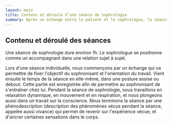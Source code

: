 ```yaml
---
layout: main
title: Contenu et déroulé d’une séance de sophrologie
summary: Après un échange entre le patient et le sophrologue, la séance qui se déroule en position debout ou assise, réunit relaxation dynamique et travail sur la conscience, et se termine dans un troisième temps par une phénodescription, c’est à dire une description et un échange autour des phénomènes vécus pendant l’heure passée ensemble.
---
```

## Contenu et déroulé des séances

Une séance de sophrologie dure environ 1h. Le sophrologue se positionne comme un accompagnant dans une relation sujet à sujet.


Lors d'une séance individuelle, nous commençons par un échange qui va permettre de fixer l'objectif du sophronisant et l'orientation du travail. Vient ensuite le temps de la séance en elle-même, dans une posture assise ou debout. Cette partie est enregistrée afin de permettre au sophronisant de s'entraîner chez lui. Pendant la séance de sophrologie, nous travaillons en relaxation dynamique, en mouvement et en respiration, et nous plongeons aussi dans un travail sur la conscience. Nous terminons la séance par une phénodescription (description des phénomènes vécus pendant la séance, appelée aussi vivance) qui permet de revenir sur l'expérience vécue, et d'ancrer certaines sensations dans le corps.  
